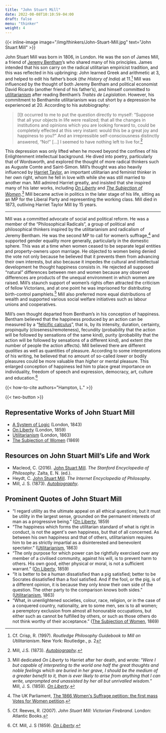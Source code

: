 ```yaml
---
title: "John Stuart Mill"
date: 2022-08-08T10:10:59-04:00
draft: false
menu: "thinker"
weight: 4
---
```


{{< inline-image image="/img/thinkers/John-Stuart-Mill.jpg" text="John Stuart Mill" >}}

John Stuart Mill was born in 1806, in London. He was the son of James Mill, a friend of [Jeremy Bentham](https://docs.google.com/document/d/1Mi_jB3JNfyEv-roBL2Z7iiCV1KXLS2Mza92k1tpuCfk/edit#)’s who shared many of his principles. James intended that his son carry on the radical utilitarian empiricist tradition, and this was reflected in his upbringing: John learned Greek and arithmetic at 3, and helped to edit his father’s book (_the History of India_) at 11.[^1] Mill was influenced by the thought of both Jeremy Bentham and political economist David Ricardo (another friend of his father’s), and himself committed to [utilitarianism](/introduction-to-utilitarianism) after reading Bentham’s _Traités de Legislation_. However, his commitment to Benthamite utilitarianism was cut short by a depression he experienced at 20. According to his autobiography:

> [I]t occurred to me to put the question directly to myself: “Suppose that all your objects in life were realized; that all the changes in institutions and opinions which you are looking forward to, could be completely effected at this very instant: would this be a great joy and happiness to you?” And an irrepressible self-consciousness distinctly answered, “No!” […] I seemed to have nothing left to live for.[^2]

This depression was only lifted when he moved beyond the confines of his Enlightenment intellectual background. He dived into poetry, particularly that of Wordsworth, and explored the thought of more radical thinkers such as Auguste Comte and Saint-Simon. Mill’s thought was also heavily influenced by [Harriet Taylor](https://docs.google.com/document/d/1Mi_jB3JNfyEv-roBL2Z7iiCV1KXLS2Mza92k1tpuCfk/edit#), an important utilitarian and feminist thinker in her own right, whom he fell in love with while she was still married to another man. Mill admired Harriet greatly, and insisted that she inspired many of his later works, including _[On Liberty](/books/on-liberty-john-stuart-mill/1)_ and _[The Subjection of Women](/books/the-subjection-of-women-john-stuart-mill/1)_.[^3] Mill became active in politics in the later stage of his life, sitting as an MP for the Liberal Party and representing the working class. Mill died in 1873, outliving Harriet Taylor Mill by 15 years.

---

Mill was a committed advocate of social and political reform. He was a member of the “Philosophical Radicals”, a group of political and philosophical thinkers inspired by the utilitarianism and radicalism of Jeremy Bentham. He was the second MP to call for women’s suffrage,[^4] and supported gender equality more generally, particularly in the domestic sphere. This was at a time when women ceased to be separate legal entities and property-owners upon marriage. He objected to women being denied the vote not only because he believed that it prevents them from advancing their own interests, but also because it impedes the cultural and intellectual development he thought happiness consists in. He rejected all supposed “natural” differences between men and women because any observed differences are products of the unequal environment in which women are raised. Mill’s staunch support of women’s rights often attracted the criticism of fellow Victorians, and at one point he was imprisoned for distributing birth-control pamphlets.[^5] Mill also preferred more equal distributions of wealth and supported various social welfare initiatives such as labour unions and cooperatives.

Mill’s own thought departed from Bentham’s in his conception of happiness. Bentham believed that the happiness produced by an action can be measured by a “[felicific calculus](/glossary#hedonic-calculus)”, that is, by its intensity, duration, certainty, propinquity (closeness/remoteness), fecundity (probability that the action will be followed by sensations of the same kind), purity (probability that the action will be followed by sensations of a different kind), and extent (the number of people the action affects). Mill believed there are different _qualities_ as well as quantities of pleasure. According to some interpretations of his writing, he believed that no amount of so-called _lower_ or bodily pleasures could be more valuable than _higher_ or mental pleasure. This enlarged conception of happiness led him to place great importance on individuality, freedom of speech and expression, democracy, art, culture and education.[^6]

{{< how-to-cite authors="Hampton, L." >}}

{{< two-button >}}

## Representative Works of John Stuart Mill

* [A System of Logic](https://www.gutenberg.org/files/27942/27942-pdf.pdf) (London, 1843)
* [On Liberty](/books/on-liberty-john-stuart-mill/1) (London, 1859)
* [Utilitarianism](/books/utilitarianism-john-stuart-mill/1) (London, 1863)
* [The Subjection of Women](/books/the-subjection-of-women-john-stuart-mill/1) (1869)

## Resources on John Stuart Mill’s Life and Work

* Macleod, C. (2016). [John Stuart Mill](https://plato.stanford.edu/entries/mill/). _The Stanford Encyclopedia of Philosophy_. Zalta, E. N. (ed.).
* Heydt, C. [John Stuart Mill](https://plato.stanford.edu/entries/bentham/ ). _The Internet Encyclopedia of Philosophy_.
* Mill, J. S. (1873). _[Autobiography](/books/autobiography-john-stuart-mill/1)_.

## Prominent Quotes of John Stuart Mill

* “I regard utility as the ultimate appeal on all ethical questions; but it must be utility in the largest sense, grounded on the permanent interests of man as a progressive being.” ([On Liberty](/books/on-liberty-john-stuart-mill/1), 1859)
* “The happiness which forms the utilitarian standard of what is right in conduct, is not the agent's own happiness, but that of all concerned. As between his own happiness and that of others, utilitarianism requires him to be as strictly impartial as a disinterested and benevolent spectator.” ([Utilitarianism](/books/utilitarianism-john-stuart-mill/2), 1863)
* “The only purpose for which power can be rightfully exercised over any member of a civilised community, against his will, is to prevent harm to others. His own good, either physical or moral, is not a sufficient warrant.” ([On Liberty](/books/on-liberty-john-stuart-mill/1), 1859)
* “It is better to be a human dissatisfied than a pig satisfied; better to be Socrates dissatisfied than a fool satisfied. And if the fool, or the pig, is of a different opinion, it is because they only know their own side of the question. The other party to the comparison knows both sides.” ([Utilitarianism](/books/utilitarianism-john-stuart-mill/2), 1863)
* “What, in unenlightened societies, colour, race, religion, or in the case of a conquered country, nationality, are to some men, sex is to all women; a peremptory exclusion from almost all honourable occupations, but either such as cannot be fulfilled by others, or such as those others do not think worthy of their acceptance.” ([The Subjection of Women](/books/the-subjection-of-women-john-stuart-mill/4), 1869)

[^1]:
     Cf. Crisp, R. (1997). _Routledge Philosophy Guidebook to Mill on Utilitarianism_. New York: Routledge., p. 2

[^2]:
     Mill, J.S. (1873). _[Autobiography](/books/autobiography-john-stuart-mill/1)_.

[^3]:
     Mill dedicated _On Liberty_ to Harriet after her death, and wrote: “_Were I but capable of interpreting to the world one half the great thoughts and noble feelings which are buried in her grave, I should be the medium of a greater benefit to it, than is ever likely to arise from anything that I can write, unprompted and unassisted by her all but unrivalled wisdom._” Mill, J. S. (1859). _[On Liberty](/books/on-liberty-john-stuart-mill/1)_.

[^4]:
     The UK Parliament, [The 1866 Women's Suffrage petition: the first mass Votes for Women petition](https://www.parliament.uk/about/living-heritage/transformingsociety/electionsvoting/womenvote/parliamentary-collections/1866-suffrage-petition/).

[^5]:
     Cf. Reeves, R. (2007). _John Stuart Mill: Victorian Firebrand_. London: Atlantic Books.

[^6]:
     Cf. Mill, J. S (1859). _[On Liberty](/books/on-liberty-john-stuart-mill/1)_.
